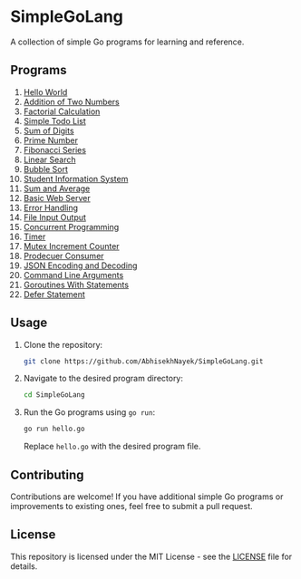 # SimpleGoLang

A collection of simple Go programs for learning and reference.

## Programs
1. [Hello World](Hello.go)
2. [Addition of Two Numbers](AdditionTwoNumbers.go)
3. [Factorial Calculation](Factorial.go)
4. [Simple Todo List](ToDoList.go)
5. [Sum of Digits](SumOfDigits.go)
6. [Prime Number](PrimeNumber.go)
7. [Fibonacci Series](Fibonacci.go)
8. [Linear Search](LinearSearch.go)
9. [Bubble Sort](BubbleSort.go)
10. [Student Information System](StudentInfoSystem.go)
11. [Sum and Average](SumAndAverage.go)
12. [Basic Web Server](Server.go)
13. [Error Handling](ErrorHandling.go)
14. [File Input Output](FileIO.go)
15. [Concurrent Programming](ConcurrentProgramming.go)
16. [Timer](Timer.go)
17. [Mutex Increment Counter](MutexIncrementCounter.go)
18. [Prodecuer Consumer](ProdecuerConsumer.go)
19. [JSON Encoding and Decoding](JSONEncodingDecoding.go)
20. [Command Line Arguments](CLA.go)
21. [Goroutines With Statements](Goroutine.go)
22. [Defer Statement](DeferStatement.go)
        
## Usage

1. Clone the repository:

   ```bash
   git clone https://github.com/AbhisekhNayek/SimpleGoLang.git
   ```

2. Navigate to the desired program directory:

   ```bash
   cd SimpleGoLang
   ```

3. Run the Go programs using `go run`:

   ```bash
   go run hello.go
   ```

   Replace `hello.go` with the desired program file.

## Contributing

Contributions are welcome! If you have additional simple Go programs or improvements to existing ones, feel free to submit a pull request.

## License

This repository is licensed under the MIT License - see the [LICENSE](LICENSE) file for details.
